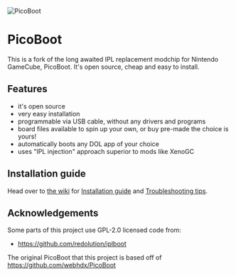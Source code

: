 ![PicoBoot](/assets/PicoBoot.png)

# PicoBoot

This is a fork of the long awaited IPL replacement modchip for Nintendo GameCube, PicoBoot. It's open source, cheap and easy to install.

## Features
* it's open source
* very easy installation
* programmable via USB cable, without any drivers and programs
* board files available to spin up your own, or buy pre-made the choice is yours!
* automatically boots any DOL app of your choice
* uses "IPL injection" approach superior to mods like XenoGC

## Installation guide

Head over to [the wiki](https://github.com/webhdx/PicoBoot/wiki) for [Installation guide](../../wiki/Installation-guide) and [Troubleshooting tips](../../wiki/Troubleshooting-tips).

## Acknowledgements

Some parts of this project use GPL-2.0 licensed code from:
 * https://github.com/redolution/iplboot
 
 The original PicoBoot that this project is based off of
 https://github.com/webhdx/PicoBoot
